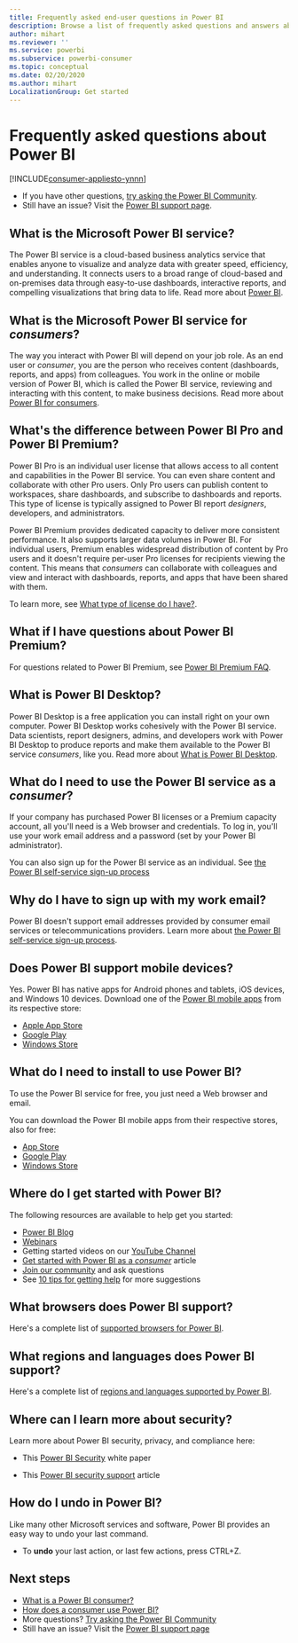 ```yaml
---
title: Frequently asked end-user questions in Power BI
description: Browse a list of frequently asked questions and answers about the Power BI service and the Power BI mobile apps.
author: mihart
ms.reviewer: ''
ms.service: powerbi
ms.subservice: powerbi-consumer
ms.topic: conceptual
ms.date: 02/20/2020
ms.author: mihart
LocalizationGroup: Get started
---
```


# Frequently asked questions about Power BI

[!INCLUDE[consumer-appliesto-ynnn](../includes/consumer-appliesto-ynnn.md)]

* If you have other questions, [try asking the Power BI Community](https://community.powerbi.com/).
* Still have an issue? Visit the [Power BI support page](https://powerbi.microsoft.com/support/).

## What is the Microsoft Power BI service?

The Power BI service is a cloud-based business analytics service that enables anyone to visualize and analyze data with greater speed, efficiency, and understanding. It connects users to a broad range of cloud-based and on-premises data through easy-to-use dashboards, interactive reports, and compelling visualizations that bring data to life. Read more about [Power BI](../fundamentals/power-bi-overview.md).

## What is the Microsoft Power BI service for *consumers*?

The way you interact with Power BI will depend on your job role. As an end user or *consumer*, you are the person who receives content (dashboards, reports, and apps) from colleagues. You work in the online or mobile version of Power BI, which is called the Power BI service, reviewing and interacting with this content, to make business decisions.  Read more about [Power BI for consumers](index.yml).


## What's the difference between Power BI Pro and Power BI Premium?

Power BI Pro is an individual user license that allows access to all content and capabilities in the Power BI service. You can even share content and collaborate with other Pro users. Only Pro users can publish content to workspaces, share dashboards, and subscribe to dashboards and reports. This type of license is typically assigned to Power BI report *designers*, developers, and administrators. 

Power BI Premium provides dedicated capacity to deliver more consistent performance. It also supports larger data volumes in Power BI. For individual users, Premium enables widespread distribution of content by Pro users and it doesn't require per-user Pro licenses for recipients viewing the content. This means that *consumers* can collaborate with colleagues and view and interact with dashboards, reports, and apps that have been shared with them. 

To learn more, see [What type of license do I have?](end-user-license.md).

## What if I have questions about Power BI Premium?

For questions related to Power BI Premium, see [Power BI Premium FAQ](../admin/service-premium-faq.md).

## What is Power BI Desktop?

Power BI Desktop is a free application you can install right on your own computer. Power BI Desktop works cohesively with the Power BI service.  Data scientists, report designers, admins, and developers work with Power BI Desktop to produce reports and make them available to the Power BI service *consumers*, like you. Read more about [What is Power BI Desktop](../desktop-what-is-desktop.md).

## What do I need to use the Power BI service as a *consumer*?

If your company has purchased Power BI licenses or a Premium capacity account, all you'll need is a Web browser and credentials. To log in, you'll use your work email address and a password (set by your Power BI administrator).  

You can also sign up for the Power BI service as an individual. See [the Power BI self-service sign-up process](../service-self-service-signup-for-power-bi.md)

## Why do I have to sign up with my work email?

Power BI doesn't support email addresses provided by consumer email services or telecommunications providers. Learn more about [the Power BI self-service sign-up process](../service-self-service-signup-for-power-bi.md).

## Does Power BI support mobile devices?

Yes. Power BI has native apps for Android phones and tablets, iOS devices, and Windows 10 devices. Download one of the [Power BI mobile apps](https://powerbi.microsoft.com/mobile) from its respective store:  

* [Apple App Store](https://go.microsoft.com/fwlink/?LinkId=526218)
* [Google Play](https://go.microsoft.com/fwlink/?LinkID=544867&clcid=0x409)
* [Windows Store](https://go.microsoft.com/fwlink/?LinkId=526478)

## What do I need to install to use Power BI?

To use the Power BI service for free, you just need a Web browser and email.

You can download the Power BI mobile apps from their respective stores, also for free:

* [App Store](https://go.microsoft.com/fwlink/?LinkId=526218)
* [Google Play](https://go.microsoft.com/fwlink/?LinkID=544867&clcid=0x409)
* [Windows Store](https://go.microsoft.com/fwlink/?LinkId=526478)

## Where do I get started with Power BI?

The following resources are available to help get you started:

* [Power BI Blog](https://powerbi.microsoft.com/blog/)
* [Webinars](../webinars.md)
* Getting started videos on our [YouTube Channel](https://www.youtube.com/user/mspowerbi)
* [Get started with Power BI as a *consumer*](index.yml) article
* [Join our community](https://community.powerbi.com/) and ask questions
* See [10 tips for getting help](../service-tips-for-finding-help.md) for more suggestions

## What browsers does Power BI support?

Here's a complete list of [supported browsers for Power BI](../service-browser-support.md).

## What regions and languages does Power BI support?

Here's a complete list of [regions and languages supported by Power BI](../supported-languages-countries-regions.md).

## Where can I learn more about security?

Learn more about Power BI security, privacy, and compliance here:

* This [Power BI Security](https://go.microsoft.com/fwlink/?LinkId=829185) white paper

* This [Power BI security support](../admin/service-admin-power-bi-security.md) article

## How do I undo in Power BI?

Like many other Microsoft services and software, Power BI provides an easy way to undo your last command.

* To **undo** your last action, or last few actions, press CTRL+Z.

## Next steps

* [What is a Power BI consumer?](end-user-consumer.md)
* [How does a consumer use Power BI?](end-user-reading-view.md)
* More questions? [Try asking the Power BI Community](https://community.powerbi.com/)
* Still have an issue? Visit the [Power BI support page](https://powerbi.microsoft.com/support/)